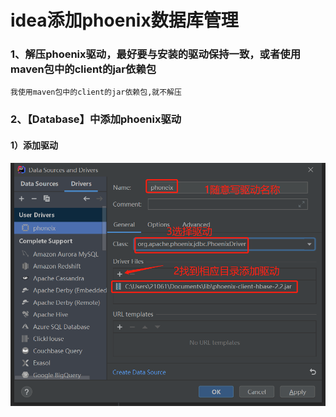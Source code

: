 # idea添加phoenix数据库管理

### 1、解压phoenix驱动，最好要与安装的驱动保持一致，或者使用maven包中的client的jar依赖包
    我使用maven包中的client的jar依赖包,就不解压

### 2、【Database】中添加phoenix驱动
#### 1）添加驱动
![添加驱动2](https://github.com/wskvfhprrk/srpingboot-mybatia-phoenix/blob/main/picture/img.png)